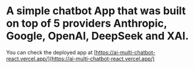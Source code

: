 # A simple chatbot App that was built on top of 5 providers Anthropic, Google, OpenAI, DeepSeek and XAI.

You can check the deployed app at [https://ai-multi-chatbot-react.vercel.app/](https://ai-multi-chatbot-react.vercel.app/) 

